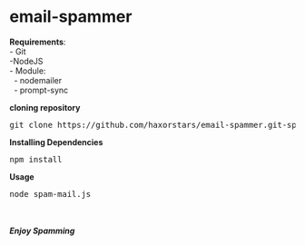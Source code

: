 # email-spammer
**Requirements**:<br>
\- Git<br>
\-NodeJS<br>
\- Module:<br>
  - nodemailer<br>
  - prompt-sync<br>

**cloning repository**<br>
<pre>git clone https://github.com/haxorstars/email-spammer.git-spammer.git</pre>

**Installing Dependencies**<br>
<pre>npm install</pre>

**Usage**<br>
<pre>node spam-mail.js</pre>
<br><br>
**_Enjoy Spamming_**
